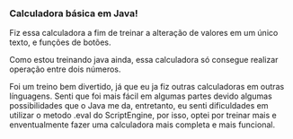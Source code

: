### Calculadora básica em Java!

Fiz essa calculadora a fim de treinar a alteração de valores em um único texto,
e funções de botões.

Como estou treinando java ainda, essa calculadora só consegue realizar operação entre
dois números.

Foi um treino bem divertido, já que eu ja fiz outras calculadoras em outras línguagens.
Senti que foi mais fácil em algumas partes devido algumas possibilidades que o Java me da,
entretanto, eu senti dificuldades em utilizar o metodo .eval do ScriptEngine, por isso, optei
por treinar mais e enventualmente fazer uma calculadora mais completa e mais funcional.
